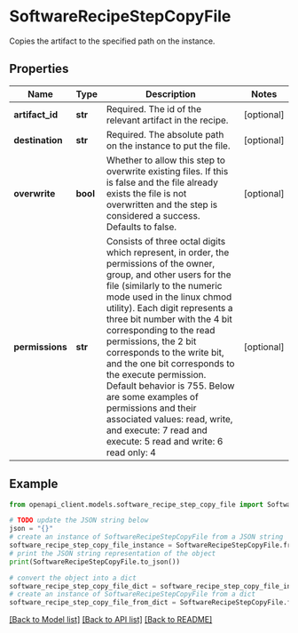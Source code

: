 # SoftwareRecipeStepCopyFile

Copies the artifact to the specified path on the instance.

## Properties

Name | Type | Description | Notes
------------ | ------------- | ------------- | -------------
**artifact_id** | **str** | Required. The id of the relevant artifact in the recipe. | [optional] 
**destination** | **str** | Required. The absolute path on the instance to put the file. | [optional] 
**overwrite** | **bool** | Whether to allow this step to overwrite existing files. If this is false and the file already exists the file is not overwritten and the step is considered a success. Defaults to false. | [optional] 
**permissions** | **str** | Consists of three octal digits which represent, in order, the permissions of the owner, group, and other users for the file (similarly to the numeric mode used in the linux chmod utility). Each digit represents a three bit number with the 4 bit corresponding to the read permissions, the 2 bit corresponds to the write bit, and the one bit corresponds to the execute permission. Default behavior is 755. Below are some examples of permissions and their associated values: read, write, and execute: 7 read and execute: 5 read and write: 6 read only: 4 | [optional] 

## Example

```python
from openapi_client.models.software_recipe_step_copy_file import SoftwareRecipeStepCopyFile

# TODO update the JSON string below
json = "{}"
# create an instance of SoftwareRecipeStepCopyFile from a JSON string
software_recipe_step_copy_file_instance = SoftwareRecipeStepCopyFile.from_json(json)
# print the JSON string representation of the object
print(SoftwareRecipeStepCopyFile.to_json())

# convert the object into a dict
software_recipe_step_copy_file_dict = software_recipe_step_copy_file_instance.to_dict()
# create an instance of SoftwareRecipeStepCopyFile from a dict
software_recipe_step_copy_file_from_dict = SoftwareRecipeStepCopyFile.from_dict(software_recipe_step_copy_file_dict)
```
[[Back to Model list]](../README.md#documentation-for-models) [[Back to API list]](../README.md#documentation-for-api-endpoints) [[Back to README]](../README.md)



